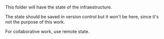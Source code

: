 This folder will have the state of the infraestructure.

The state should be saved in version control but it won't be here, since it's
not the purpose of this work.

For collaborative work, use remote state.
